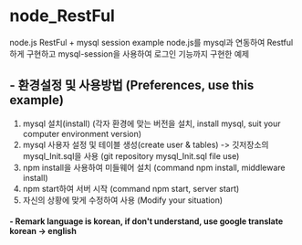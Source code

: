 # node_RestFul
node.js RestFul + mysql session example
node.js를 mysql과 연동하여 Restful하게 구현하고 mysql-session을 사용하여 로그인 기능까지 구현한 예제
  
  
## - 환경설정 및 사용방법 (Preferences, use this example)
1. mysql 설치(install) (각자 환경에 맞는 버전을 설치, install mysql, suit your computer environment version)
2. mysql 사용자 설정 및 테이블 생성(create user & tables)
   -> 깃저장소의 mysql_Init.sql을 사용 (git repository mysql_Init.sql file use)
3. npm install을 사용하여 미들웨어 설치 (command npm install, middleware install)
4. npm start하여 서버 시작 (command npm start, server start)
5. 자신의 상황에 맞게 수정하여 사용 (Modify your situation)
  
  
#### - Remark language is korean, if don't understand, use google translate korean -> english
